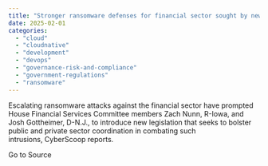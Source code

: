 ```yaml
---
title: "Stronger ransomware defenses for financial sector sought by new House bill"
date: 2025-02-01
categories: 
  - "cloud"
  - "cloudnative"
  - "development"
  - "devops"
  - "governance-risk-and-compliance"
  - "government-regulations"
  - "ransomware"
---
```


Escalating ransomware attacks against the financial sector have prompted House Financial Services Committee members Zach Nunn, R-Iowa, and Josh Gottheimer, D-N.J., to introduce new legislation that seeks to bolster public and private sector coordination in combating such intrusions, CyberScoop reports.

Go to Source

